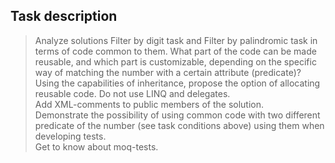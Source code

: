 ## Task description ##

> Analyze solutions Filter by digit task and Filter by palindromic task  in terms of code common to them. What part of the code can be made reusable, and which part is customizable, depending on the specific way of matching the number with a certain attribute (predicate)?   
> Using the capabilities of inheritance, propose the option of allocating reusable code. Do not use LINQ and delegates.   
> Add XML-comments to public members of the solution.  
> Demonstrate the possibility of using common code with two different predicate of the number (see task conditions above) using them when developing tests.   
> Get to know about moq-tests.

